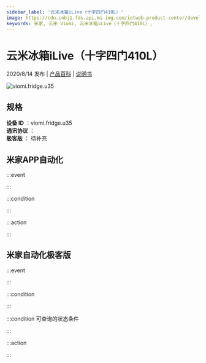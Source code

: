 ```yaml
---
sidebar_label: '云米冰箱iLive（十字四门410L）'
image: https://cdn.cnbj1.fds.api.mi-img.com/iotweb-product-center/developer_15949542801891pE2ou2u.png?GalaxyAccessKeyId=AKVGLQWBOVIRQ3XLEW&Expires=9223372036854775807&Signature=3WLOmZ/KJQneKUb1ry4y1Y1o2wg=
keywords: 米家, 云米 Viomi, 云米冰箱iLive（十字四门410L）, 
---
```

# 云米冰箱iLive（十字四门410L）

2020/8/14 发布 | [产品百科](https://home.mi.com/webapp/content/baike/product/index.html?model=viomi.fridge.u35/) | [说明书](https://home.mi.com/views/introduction.html?model=viomi.fridge.u35&region=cn)

![viomi.fridge.u35](https://cdn.cnbj1.fds.api.mi-img.com/iotweb-product-center/developer_15949542801891pE2ou2u.png?GalaxyAccessKeyId=AKVGLQWBOVIRQ3XLEW&Expires=9223372036854775807&Signature=3WLOmZ/KJQneKUb1ry4y1Y1o2wg=)

## 规格  
> 
**设备 ID** ：viomi.fridge.u35  
**通讯协议** ：  
**极客版**  ： 待补充 


## 米家APP自动化  

:::event  

:::

:::condition  

:::

:::action   

:::

## 米家自动化极客版  

:::event  

:::

:::condition  

:::

:::condition 可查询的状态条件  

:::

:::action  

:::

        
